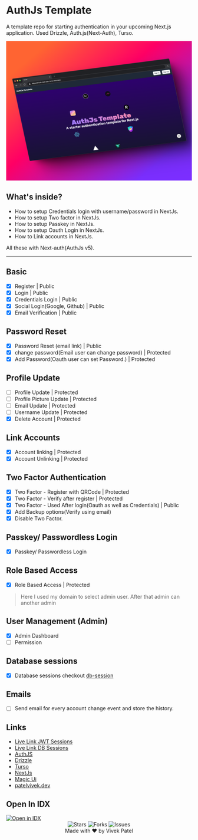 # AuthJs Template

A template repo for starting authentication in your upcoming Next.js application. Used Drizzle, Auth.js(Next-Auth), Turso.

![Image](./public/authjs-template.png)

## What's inside?

- How to setup Credentials login with username/password in NextJs.
- How to setup Two factor in NextJs.
- How to setup Passkey in NextJs.
- How to setup Oauth Login in NextJs.
- How to Link accounts in NextJs.

All these with Next-auth(AuthJs v5).

---

## Basic

- [x] Register | Public
- [x] Login | Public
- [x] Credentials Login | Public
- [x] Social Login(Google, Github) | Public
- [x] Email Verification | Public

## Password Reset

- [x] Password Reset (email link) | Public
- [x] change password(Email user can change password) | Protected
- [x] Add Password(Oauth user can set Password.) | Protected

## Profile Update

- [ ] Profile Update | Protected
- [ ] Profile Picture Update | Protected
- [ ] Email Update | Protected
- [ ] Username Update | Protected
- [x] Delete Account | Protected

## Link Accounts

- [x] Account linking | Protected
- [x] Account Unlinking | Protected

## Two Factor Authentication

- [x] Two Factor - Register with QRCode | Protected
- [x] Two Factor - Verify after register | Protected
- [x] Two Factor - Used After login(Oauth as well as Credentials) | Public
- [x] Add Backup options(Verify using email)
- [x] Disable Two Factor.

## Passkey/ Passwordless Login

- [x] Passkey/ Passwordless Login

## Role Based Access

- [x] Role Based Access | Protected

> Here I used my domain to select admin user. After that admin can another admin

## User Management (Admin)

- [x] Admin Dashboard
- [ ] Permission

## Database sessions

- [x] Database sessions checkout [db-session](https://github.com/patelvivekdev/drizzle-next-auth-turso/tree/db-session)

## Emails

- [ ] Send email for every account change event and store the history.

## Links

- [Live Link JWT Sessions](https://drizzle-next-auth-turso.vercel.app)
- [Live Link DB Sessions](https://drizzle-next-auth-turso-db-sessions.vercel.app)
- [AuthJS](https://authjs.dev)
- [Drizzle](https://drizzle.team)
- [Turso](https://turso.dev)
- [NextJs](https://nextjs.org)
- [Magic Ui](https://magicui.design)
- [patelvivek.dev](https://patelvivek.dev)

## Open In IDX

<a href="https://idx.google.com/import?url=https://github.com/patelvivekdev/drizzle-next-auth-turso">
  <img height="32" alt="Open in IDX" src="https://cdn.idx.dev/btn/open_dark_32@2x.png">
</a>

<div align="center">
  <div align="center">
    <img src="https://img.shields.io/github/stars/patelvivekdev/drizzle-next-auth-turso?style=for-the-badge" alt="Stars" />
    <img src="https://img.shields.io/github/forks/patelvivekdev/drizzle-next-auth-turso?style=for-the-badge" alt="Forks" />
    <img src="https://img.shields.io/github/issues/patelvivekdev/drizzle-next-auth-turso?style=for-the-badge" alt="Issues" />
  </div>
    Made with ❤️ by Vivek Patel
</div>
